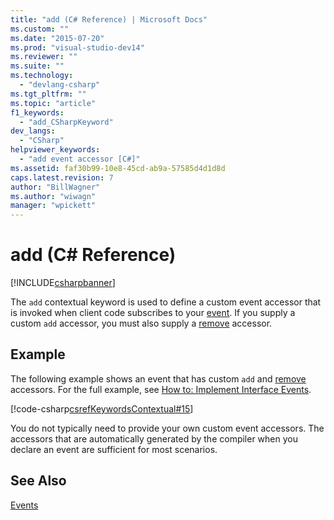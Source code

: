 ```yaml
---
title: "add (C# Reference) | Microsoft Docs"
ms.custom: ""
ms.date: "2015-07-20"
ms.prod: "visual-studio-dev14"
ms.reviewer: ""
ms.suite: ""
ms.technology: 
  - "devlang-csharp"
ms.tgt_pltfrm: ""
ms.topic: "article"
f1_keywords: 
  - "add_CSharpKeyword"
dev_langs: 
  - "CSharp"
helpviewer_keywords: 
  - "add event accessor [C#]"
ms.assetid: faf30b99-10e8-45cd-ab9a-57585d4d1d8d
caps.latest.revision: 7
author: "BillWagner"
ms.author: "wiwagn"
manager: "wpickett"
---
```

# add (C# Reference)
[!INCLUDE[csharpbanner](../../../includes/csharpbanner.md)]

The `add` contextual keyword is used to define a custom event accessor that is invoked when client code subscribes to your [event](../../../csharp/language-reference/keywords/event.md). If you supply a custom `add` accessor, you must also supply a [remove](../../../csharp/language-reference/keywords/remove.md) accessor.  
  
## Example  
 The following example shows an event that has custom `add` and [remove](../../../csharp/language-reference/keywords/remove.md) accessors. For the full example, see [How to:  Implement Interface Events](../../../csharp/programming-guide/events/how-to-implement-interface-events.md).  
  
 [!code-csharp[csrefKeywordsContextual#15](../../../samples/snippets/csharp/VS_Snippets_VBCSharp/csrefKeywordsContextual/CS/csrefKeywordsContextual.cs#15)]  
  
 You do not typically need to provide your own custom event accessors. The accessors that are automatically generated by the compiler when you declare an event are sufficient for most scenarios.  
  
## See Also  
 [Events](../../../csharp/programming-guide/events/index.md)